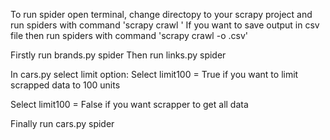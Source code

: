 To run spider open terminal, change directopy to your scrapy project and run spiders with command 'scrapy crawl <name>'
If you want to save output in csv file then run spiders with command 'scrapy crawl <name> -o <name>.csv'

Firstly run brands.py spider
Then run links.py spider

In cars.py select limit option:
Select limit100 = True if you want to limit scrapped data to 100 units

Select limit100 = False if you want scrapper to get all data

Finally run cars.py spider
